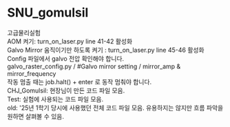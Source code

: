 # SNU_gomulsil<br>
고급물리실험<br>
AOM 켜기: turn_on_laser.py line 41-42 활성화<br>
Galvo Mirror 움직이기만 하도록 켜기 : turn_on_laser.py line 45-46 활성화<br>
Config 파일에서 galvo 전압 확인해야 합니다.<br> 
galvo_raster_config.py / #Galvo mirror setting / mirror_amp & mirror_frequency<br>
작동 멈출 때는 job.halt() + enter 로 동작 멈춰야 합니다.<br>
CHJ_Gomulsil: 현장님이 만든 코드 파일 모음.<br>
Test: 실험에 사용되는 코드 파일 모음.<br>
old: '25년 1학기 당시에 사용했던 전체 코드 파일 모음. 유용하지는 않지만 흐름 파악을 원하면 살펴볼 수 있음.<br>
